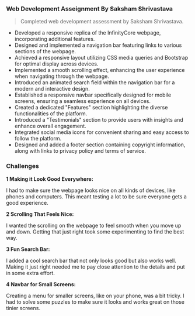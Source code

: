 ### Web Development Asseignment By Saksham Shrivastava

> Completed web development assessment by Saksham Shrivastava.

- Developed a responsive replica of the InfinityCore webpage, incorporating additional features.
- Designed and implemented a navigation bar featuring links to various sections of the webpage.
- Achieved a responsive layout utilizing CSS media queries and Bootstrap for optimal display across devices.
- Implemented a smooth scrolling effect, enhancing the user experience when navigating through the webpage.
- Introduced an animated search field within the navigation bar for a modern and interactive design.
- Established a responsive navbar specifically designed for mobile screens, ensuring a seamless experience on all devices.
- Created a dedicated "Features" section highlighting the diverse functionalities of the platform.
- Introduced a "Testimonials" section to provide users with insights and enhance overall engagement.
- Integrated social media icons for convenient sharing and easy access to follow the platform.
- Designed and added a footer section containing copyright information, along with links to privacy policy and terms of service.

### Challenges

**1 Making it Look Good Everywhere:**

I had to make sure the webpage looks nice on all kinds of devices, like phones and computers. This meant testing a lot to be sure everyone gets a good experience.

**2 Scrolling That Feels Nice:**

I wanted the scrolling on the webpage to feel smooth when you move up and down. Getting that just right took some experimenting to find the best way.

**3 Fun Search Bar:**

I added a cool search bar that not only looks good but also works well. Making it just right needed me to pay close attention to the details and put in some extra effort.

**4 Navbar for Small Screens:**

Creating a menu for smaller screens, like on your phone, was a bit tricky. I had to solve some puzzles to make sure it looks and works great on those tinier screens.